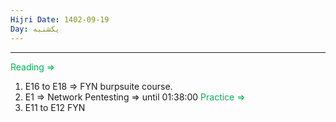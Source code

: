 ```yaml
---
Hijri Date: 1402-09-19
Day: یکشنبه
---
```

----
<font color="#00b050">Reading =></font> 
1. E16 to E18 => FYN burpsuite course.
2. E1 => Network Pentesting => until 01:38:00
<font color="#00b050">Practice =></font> 
1. E11 to E12 FYN